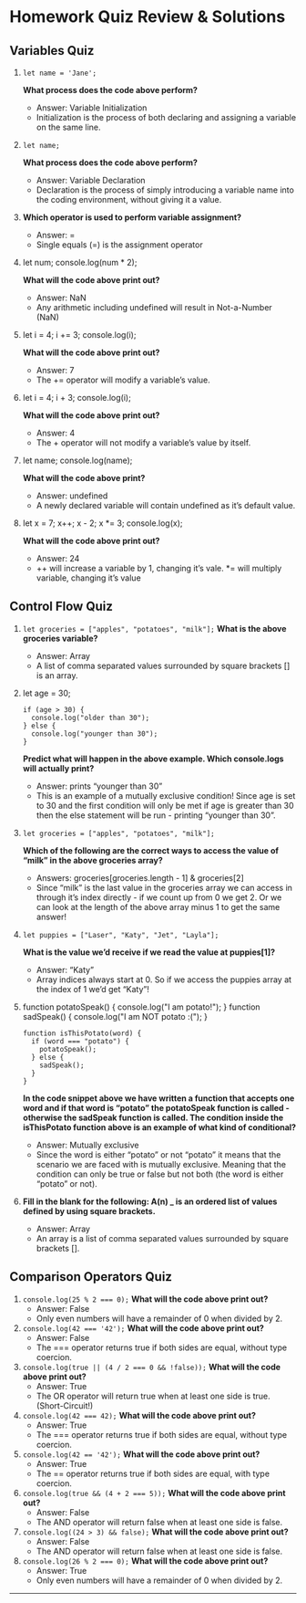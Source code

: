 **Homework Quiz Review & Solutions**
====================================

**Variables Quiz**
------------------

1.  `let name = 'Jane';`

    **What process does the code above perform?**

    -   Answer: Variable Initialization
    -   Initialization is the process of both declaring and assigning a variable on the same line.

2.  `let name;`

    **What process does the code above perform?**

    -   Answer: Variable Declaration
    -   Declaration is the process of simply introducing a variable name into the coding environment, without giving it a value.

3.  **Which operator is used to perform variable assignment?**

    -   Answer: =
    -   Single equals (=) is the assignment operator

4.  let num;
        console.log(num * 2);

    **What will the code above print out?**
    -   Answer: NaN
    -   Any arithmetic including undefined will result in Not-a-Number (NaN)

5.  let i = 4;
        i += 3;
        console.log(i);

    **What will the code above print out?**
    -   Answer: 7
    -   The += operator will modify a variable’s value.

6.  let i = 4;
        i + 3;
        console.log(i);

    **What will the code above print out?**
    -   Answer: 4
    -   The + operator will not modify a variable’s value by itself.

7.  let name;
        console.log(name);

    **What will the code above print?**
    -   Answer: undefined
    -   A newly declared variable will contain undefined as it’s default value.

8.  let x = 7;
        x++;
        x - 2;
        x *= 3;
        console.log(x);

    **What will the code above print out?**
    -   Answer: 24
    -   ++ will increase a variable by 1, changing it’s vale. \*= will multiply variable, changing it’s value

**Control Flow Quiz**
---------------------

1.  `let groceries = ["apples", "potatoes", "milk"];` **What is the above groceries variable?**
    -   Answer: Array
    -   A list of comma separated values surrounded by square brackets \[\] is an array.
2.  let age = 30;

        if (age > 30) {
          console.log("older than 30");
        } else {
          console.log("younger than 30");
        }

    **Predict what will happen in the above example. Which console.logs will actually print?**

    -   Answer: prints “younger than 30”
    -   This is an example of a mutually exclusive condition! Since age is set to 30 and the first condition will only be met if age is greater than 30 then the else statement will be run - printing “younger than 30”.

3.  `let groceries = ["apples", "potatoes", "milk"];`

    **Which of the following are the correct ways to access the value of “milk” in the above groceries array?**

    -   Answers: groceries\[groceries.length - 1\] & groceries\[2\]
    -   Since “milk” is the last value in the groceries array we can access in through it’s index directly - if we count up from 0 we get 2. Or we can look at the length of the above array minus 1 to get the same answer!

4.  `let puppies = ["Laser", "Katy", "Jet", "Layla"];`

    **What is the value we’d receive if we read the value at puppies\[1\]?**

    -   Answer: “Katy”
    -   Array indices always start at 0. So if we access the puppies array at the index of 1 we’d get “Katy”!

5.  function potatoSpeak() {
          console.log("I am potato!");
        }
        function sadSpeak() {
          console.log("I am NOT potato :(");
        }

        function isThisPotato(word) {
          if (word === "potato") {
            potatoSpeak();
          } else {
            sadSpeak();
          }
        }

    **In the code snippet above we have written a function that accepts one word and if that word is “potato” the potatoSpeak function is called - otherwise the sadSpeak function is called. The condition inside the isThisPotato function above is an example of what kind of conditional?**

    -   Answer: Mutually exclusive
    -   Since the word is either “potato” or not “potato” it means that the scenario we are faced with is mutually exclusive. Meaning that the condition can only be true or false but not both (the word is either “potato” or not).

6.  **Fill in the blank for the following: A(n) \_ is an ordered list of values defined by using square brackets.**
    -   Answer: Array
    -   An array is a list of comma separated values surrounded by square brackets \[\].

**Comparison Operators Quiz**
-----------------------------

1.  `console.log(25 % 2 === 0);` **What will the code above print out?**
    -   Answer: False
    -   Only even numbers will have a remainder of 0 when divided by 2.
2.  `console.log(42 === '42');` **What will the code above print out?**
    -   Answer: False
    -   The === operator returns true if both sides are equal, without type coercion.
3.  `console.log(true || (4 / 2 === 0 && !false));` **What will the code above print out?**
    -   Answer: True
    -   The OR operator will return true when at least one side is true. (Short-Circuit!)
4.  `console.log(42 === 42);` **What will the code above print out?**
    -   Answer: True
    -   The === operator returns true if both sides are equal, without type coercion.
5.  `console.log(42 == '42');` **What will the code above print out?**
    -   Answer: True
    -   The == operator returns true if both sides are equal, with type coercion.
6.  `console.log(true && (4 + 2 === 5));` **What will the code above print out?**
    -   Answer: False
    -   The AND operator will return false when at least one side is false.
7.  `console.log((24 > 3) && false);` **What will the code above print out?**
    -   Answer: False
    -   The AND operator will return false when at least one side is false.
8.  `console.log(26 % 2 === 0);` **What will the code above print out?**
    -   Answer: True
    -   Only even numbers will have a remainder of 0 when divided by 2.

------------------------------------------------------------------------
